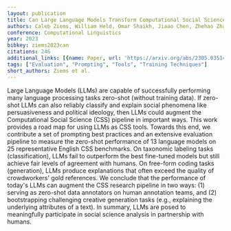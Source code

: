 ```yaml
---
layout: publication
title: Can Large Language Models Transform Computational Social Science?
authors: Caleb Ziems, William Held, Omar Shaikh, Jiaao Chen, Zhehao Zhang, Diyi Yang
conference: Computational Linguistics
year: 2023
bibkey: ziems2023can
citations: 246
additional_links: [{name: Paper, url: 'https://arxiv.org/abs/2305.03514'}]
tags: ["Evaluation", "Prompting", "Tools", "Training Techniques"]
short_authors: Ziems et al.
---
```

Large Language Models (LLMs) are capable of successfully performing many
language processing tasks zero-shot (without training data). If zero-shot LLMs
can also reliably classify and explain social phenomena like persuasiveness and
political ideology, then LLMs could augment the Computational Social Science
(CSS) pipeline in important ways. This work provides a road map for using LLMs
as CSS tools. Towards this end, we contribute a set of prompting best practices
and an extensive evaluation pipeline to measure the zero-shot performance of 13
language models on 25 representative English CSS benchmarks. On taxonomic
labeling tasks (classification), LLMs fail to outperform the best fine-tuned
models but still achieve fair levels of agreement with humans. On free-form
coding tasks (generation), LLMs produce explanations that often exceed the
quality of crowdworkers' gold references. We conclude that the performance of
today's LLMs can augment the CSS research pipeline in two ways: (1) serving as
zero-shot data annotators on human annotation teams, and (2) bootstrapping
challenging creative generation tasks (e.g., explaining the underlying
attributes of a text). In summary, LLMs are posed to meaningfully participate
in social science analysis in partnership with humans.